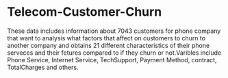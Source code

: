 # Telecom-Customer-Churn
These data includes information about 7043 customers for phone company that want to analysis what factors that affect on customers to churn to another company and obtains 21 different characteristics of their phone serveces and their fetures compared to if they churn or not.Varibles include Phone Service, Internet Service, TechSupport, Payment Method, contract, TotalCharges and others.
